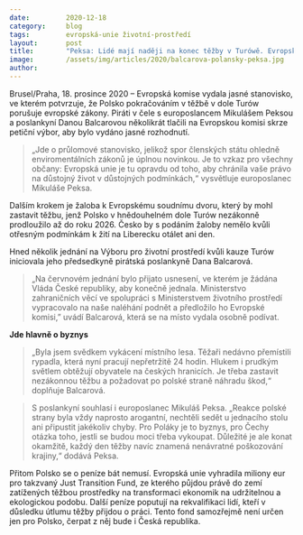 ```yaml
---
date:         2020-12-18
category:     blog
tags:         evropská-unie životní-prostředí
layout:       post
title:        "Peksa: Lidé mají naději na konec těžby v Turówě. Evropská komise vyslyšela naše naléhání"
image:        /assets/img/articles/2020/balcarova-polansky-peksa.jpg
author:       
---
```




Brusel/Praha, 18. prosince 2020 – Evropská komise vydala jasné stanovisko, ve kterém potvrzuje, že Polsko pokračováním v těžbě v dole Turów porušuje evropské zákony. Piráti v čele s europoslancem Mikulášem Peksou a poslankyní Danou Balcarovou několikrát tlačili na Evropskou komisi skrze petiční výbor, aby bylo vydáno jasné rozhodnutí.

> „Jde o průlomové stanovisko, jelikož spor členských státu ohledně enviromentálních zákonů je úplnou novinkou. Je to vzkaz pro všechny občany: Evropská unie je tu opravdu od toho, aby chránila vaše právo na důstojný život v důstojných podmínkách,“ vysvětluje europoslanec Mikuláše Peksa.

Dalším krokem je žaloba k Evropskému soudnímu dvoru, který by mohl zastavit těžbu, jenž Polsko v hnědouhelném dole Turów nezákonně prodloužilo až do roku 2026. Česko by s podáním žaloby nemělo kvůli otřesným podmínkám k žití na Liberecku otálet ani den.

Hned několik jednání na Výboru pro životní prostředí kvůli kauze Turów iniciovala jeho předsedkyně pirátská poslankyně Dana Balcarová. 

> „Na červnovém jednání bylo přijato usnesení, ve kterém je žádána Vláda České republiky, aby konečně jednala. Ministerstvo zahraničních věcí ve spolupráci s Ministerstvem životního prostředí vypracovalo na naše naléhání podnět a předložilo ho Evropské komisi,” uvádí Balcarová, která se na místo vydala osobně podívat.

**Jde hlavně o byznys**

> „Byla jsem svědkem vykácení místního lesa. Těžaři nedávno přemístili rypadla, která nyní pracují nepřetržitě 24 hodin. Hlukem i prudkým světlem obtěžují obyvatele na českých hranicích. Je třeba zastavit nezákonnou těžbu a požadovat po polské straně náhradu škod,“ doplňuje Balcarová.

> S poslankyní souhlasí i europoslanec Mikuláš Peksa. „Reakce polské strany byla vždy naprosto arogantní, nechtěli sedět u jednacího stolu ani připustit jakékoliv chyby. Pro Poláky je to byznys, pro Čechy otázka toho, jestli se budou moci třeba vykoupat. Důležité je ale konat okamžitě, každý den těžby navíc znamená nenávratné poškozování krajiny,“ dodává Peksa.

Přitom Polsko se o peníze bát nemusí. Evropská unie vyhradila miliony eur pro takzvaný Just Transition Fund, ze kterého půjdou právě do zemí zatížených těžbou prostředky na transformaci ekonomik na udržitelnou a ekologickou podobu. Další peníze poputují na rekvalifikaci lidí, kteří v důsledku útlumu těžby přijdou o práci. Tento fond samozřejmě není určen jen pro Polsko, čerpat z něj bude i Česká republika.
